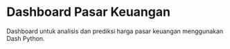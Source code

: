 # Dashboard Pasar Keuangan

Dashboard untuk analisis dan prediksi harga pasar keuangan menggunakan Dash Python.